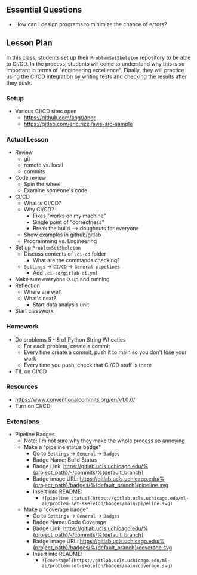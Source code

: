 ## Essential Questions

- How can I design programs to minimize the chance of errors?

## Lesson Plan

In this class, students set up their `ProblemSetSkeleton` repository to be able
to CI/CD. In the process, students will come to understand why this is so
important in terms of "engineering excellence". Finally, they will practice using
the CI/CD integration by writing tests and checking the results after they push.

### Setup

- Various CI/CD sites open
    - https://github.com/angr/angr
    - https://gitlab.com/eric.rizzi/aws-src-sample

### Actual Lesson

- Review
    - git
    - remote vs. local
    - commits
- Code review
    - Spin the wheel
    - Examine someone's code
- CI/CD
    - What is CI/CD?
    - Why CI/CD?
        - Fixes "works on my machine"
        - Single point of "correctness"
        - Break the build --> doughnuts for everyone
    - Show examples in github/gitlab
    - Programming vs. Engineering
- Set up `ProblemSetSkeleton`
    - Discuss contents of `.ci-cd` folder
        - What are the commands checking?
    - `Settings` -> `CI/CD` -> `General pipelines`
        - Add `.ci-cd/gitlab-ci.yml`
- Make sure everyone is up and running
- Reflection
    - Where are we?
    - What's next?
        - Start data analysis unit
- Start classwork

### Homework

- Do problems 5 - 8 of Python String Wheaties
    - For each problem, create a commit
    - Every time create a commit, push it to main so you don't lose your work
    - Every time you push, check that CI/CD stuff is there
- TIL on CI/CD

### Resources

- https://www.conventionalcommits.org/en/v1.0.0/
- Turn on CI/CD

### Extensions

- Pipeline Badges
    - Note: I'm not sure why they make the whole process so annoying
    - Make a "pipeline status badge"
        - Go to `Settings` -> `General` -> `Badges`
        - Badge Name: Build Status
        - Badge Link: https://gitlab.ucls.uchicago.edu/%{project_path}/-/commits/%{default_branch}
        - Badge image URL: https://gitlab.ucls.uchicago.edu/%{project_path}/badges/%{default_branch}/pipeline.svg
        - Insert into README:
            - `![pipeline status](https://gitlab.ucls.uchicago.edu/ml-ai/problem-set-skeleton/badges/main/pipeline.svg)`
    - Make a "coverage badge"
        - Go to `Settings` -> `General` -> `Badges`
        - Badge Name: Code Coverage
        - Badge Link: https://gitlab.ucls.uchicago.edu/%{project_path}/-/commits/%{default_branch}
        - Badge image URL: https://gitlab.ucls.uchicago.edu/%{project_path}/badges/%{default_branch}/coverage.svg
        - Insert into README:
            - `![coverage](https://gitlab.ucls.uchicago.edu/ml-ai/problem-set-skeleton/badges/main/coverage.svg)`
